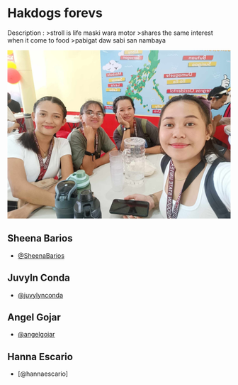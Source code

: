 # Hakdogs forevs
Description : >stroll is life maski wara motor >shares the same interest when it come to food >pabigat daw sabi san nambaya

<p text-align="center">
<img src="bebegurl.jpg">
</p>


## Sheena Barios

- [@SheenaBarios](https://github.com/SheenaBarios)

## Juvyln Conda
- [@juvylynconda](https://github.com/juvylynconda)

## Angel Gojar
- [@angelgojar](https://github.com/angelgojar)

## Hanna Escario
- [@hannaescario]